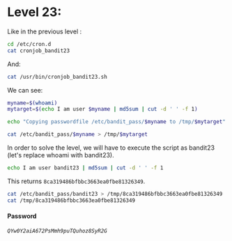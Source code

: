 # Level 23:
Like in the previous level :
```sh
cd /etc/cron.d
cat cronjob_bandit23
```
And:
```sh
cat /usr/bin/cronjob_bandit23.sh
```
We can see:
```sh
myname=$(whoami)
mytarget=$(echo I am user $myname | md5sum | cut -d ' ' -f 1)

echo "Copying passwordfile /etc/bandit_pass/$myname to /tmp/$mytarget"

cat /etc/bandit_pass/$myname > /tmp/$mytarget
```
In order to solve the level, we will have to execute the script as bandit23 (let's replace whoami with bandit23). 

```sh
echo I am user bandit23 | md5sum | cut -d ' ' -f 1
```
This returns ``8ca319486bfbbc3663ea0fbe81326349``.
```sh
cat /etc/bandit_pass/bandit23 > /tmp/8ca319486bfbbc3663ea0fbe81326349
cat /tmp/8ca319486bfbbc3663ea0fbe81326349
```
#### Password
*`QYw0Y2aiA672PsMmh9puTQuhoz8SyR2G`*
